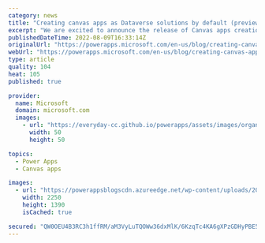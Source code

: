 ```yaml
---
category: news
title: "Creating canvas apps as Dataverse solutions by default (preview)"
excerpt: "We are excited to announce the release of Canvas apps creation as Dataverse solutions by default in public preview"
publishedDateTime: 2022-08-09T16:33:14Z
originalUrl: "https://powerapps.microsoft.com/en-us/blog/creating-canvas-apps-as-dataverse-solutions-by-default-preview/"
webUrl: "https://powerapps.microsoft.com/en-us/blog/creating-canvas-apps-as-dataverse-solutions-by-default-preview/"
type: article
quality: 104
heat: 105
published: true

provider:
  name: Microsoft
  domain: microsoft.com
  images:
    - url: "https://everyday-cc.github.io/powerapps/assets/images/organizations/microsoft.com-50x50.jpg"
      width: 50
      height: 50

topics:
  - Power Apps
  - Canvas apps

images:
  - url: "https://powerappsblogscdn.azureedge.net/wp-content/uploads/2022/07/SolnbyDefault-Demo.gif"
    width: 2250
    height: 1390
    isCached: true

secured: "QW0OEU4B3RC3h1ffRM/aM3VyLuTQOWw36dxMlK/6KzqTc4KA6gXPzGDHyPBE5QlbTnjwcS28n7GgqaBOvScm4NNrh2lq9uI+TLnEwHHKk1G9P2P66V2JKLHHk/MNy7wX4PDA3H0X/YFYay77m/yZQ11Dvxoi/WbqhrFjuFCoH5SNdP1PHmo/l3GZC0Eb0YDXg4DrCk8bk1dcYr1TSrxdragwf+qpBGwmvNvEbiwvra4WDvqELrfx6MK98Bq1ew/liuPq6lioKiwJvYTbvxBNC1fxBOhLsP+iOgtWHpYxT30hnL9LrOnJycykNQmen9oSxwbatSco9BKYdTT9pSANbjPgTKPLW5rxd32oHYPgFvU=;2eO/tUxLM7pKRHDbRUkmRA=="
---
```


